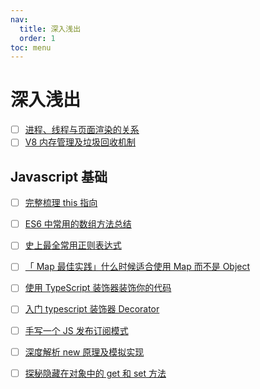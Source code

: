 ```yaml
---
nav:
  title: 深入浅出
  order: 1
toc: menu
---
```


# 深入浅出

- [ ] [进程、线程与页面渲染的关系](https://mp.weixin.qq.com/s/Yl2THzVa-jySMvN7bwJS9w)
- [ ] [V8 内存管理及垃圾回收机制](https://mp.weixin.qq.com/s/_ZXIRaV1InOyMt3Xe5irDw)

## Javascript 基础

- [ ] [完整梳理 this 指向](https://mp.weixin.qq.com/s/KuAW0QDbxe-h-6o2WV6AJA)
- [ ] [ES6 中常用的数组方法总结](https://mp.weixin.qq.com/s/oEwhydO00rx7YtBV1Vz0yA)

- [ ] [史上最全常用正则表达式](https://mp.weixin.qq.com/s/wgkCgoRz7Y6YGAonPa5hJw)

- [ ] [「 Map 最佳实践」什么时候适合使用 Map 而不是 Object](https://mp.weixin.qq.com/s/ax-Lec-wam0pptpRTH5Log)

- [ ] [使用 TypeScript 装饰器装饰你的代码](https://mp.weixin.qq.com/s/1rl7QqCJZwXs10n5S6HCeg)
- [ ] [入门 typescript 装饰器 Decorator](https://mp.weixin.qq.com/s/WBztiyyY9hSGvaqscczlnQ)
- [ ] [手写一个 JS 发布订阅模式](https://mp.weixin.qq.com/s/fIzMPMYGOMkjVpTF7cA28A)
- [ ] [深度解析 new 原理及模拟实现](https://mp.weixin.qq.com/s/1_3Qi5WISN0O7XOfpvcumQ)
- [ ] [探秘隐藏在对象中的 get 和 set 方法](https://mp.weixin.qq.com/s/oZ_5svu4GvF3LSNFurcjyg)
